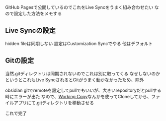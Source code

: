 
GitHub Pagesで公開しているのでこれをLive Syncをうまく組み合わせたい
なので設定した方法をメモする

## Live Syncの設定

hidden fileは同期しない
設定はCustomization Syncでやる
他はデフォルト

## Gitの設定

当然.gitディレクトリは同期されないのでこれは別に取ってくる
なぜしないのかというとこれもLive SyncされるとGitがうまく動かなかったため、除外

obsidian gitでremoteを設定してpullでもいいが、大きいrepositoryだとpullする時にエラーが出た
なので、[Working Copy](https://apps.apple.com/app/id896694807)なんかを使ってCloneしてから、ファイルアプリにて.gitディレクトリを移動させる

これで完了